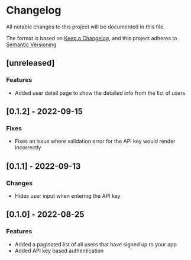 # Changelog

All notable changes to this project will be documented in this file.

The format is based on [Keep a Changelog](https://keepachangelog.com/en/1.0.0/),
and this project adheres to [Semantic Versioning](https://semver.org/spec/v2.0.0.html)

## [unreleased]

### Features

- Added user detail page to show the detailed info from the list of users

## [0.1.2] - 2022-09-15

### Fixes

- Fixes an issue where validation error for the API key would render incorrectly

## [0.1.1] - 2022-09-13

### Changes

- Hides user input when entering the API key

## [0.1.0] - 2022-08-25

### Features

- Added a paginated list of all users that have signed up to your app
- Added API key based authentication